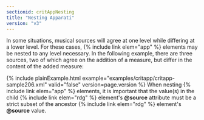 ```yaml
---
sectionid: critAppNesting
title: "Nesting Apparati"
version: "v3"
---
```


In some situations, musical sources will agree at one level while differing at a lower
level.
For these cases, {% include link elem="app" %} elements may be nested to any level necessary. In
the following example, there are three sources, two of which agree on the addition
of a
measure, but differ in the content of the added measure:

{% include plainExample.html example="examples/critapp/critapp-sample206.xml" valid="false" version=page.version %}
When nesting {% include link elem="app" %} elements, it is important that the value(s) in the
child {% include link elem="rdg" %} element's **@source** attribute must be a strict subset
of the ancestor {% include link elem="rdg" %} element's **@source** value.

